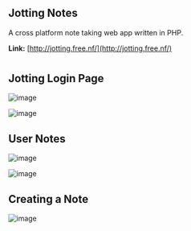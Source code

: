 ## **Jotting Notes** ##
A cross platform note taking web app written in PHP. 

**Link:** [http://jotting.free.nf/](http://jotting.free.nf/)
#
## **Jotting Login Page** ##
![image](https://github.com/danieldavemena/JottingNotes/assets/54711946/046c89ab-dab6-4c99-b2c8-00dbb9032b5e)

![image](https://github.com/danieldavemena/JottingNotes/assets/54711946/c2bd96bb-c4eb-4fd1-9359-add16f6f88f5)

## **User Notes** ##
![image](https://github.com/danieldavemena/JottingNotes/assets/54711946/0e612179-e8fa-400e-ae79-f305f4ac1e13)

![image](https://github.com/danieldavemena/JottingNotes/assets/54711946/eb2df7df-010f-4507-bccd-672855b871d6)

## **Creating a Note** ##
![image](https://github.com/danieldavemena/JottingNotes/assets/54711946/22031ddb-7fea-4173-b5f6-8a62c2d18d5b)

